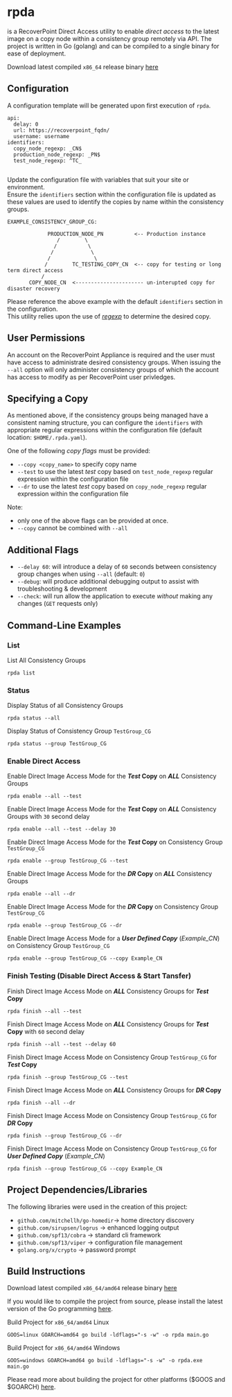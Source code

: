 rpda
====
is a RecoverPoint Direct Access utility to enable _direct access_ to the latest image on a copy node
within a consistency group remotely via API. 
The project is written in Go (golang) and can be compiled to a single binary for ease of deployment.

Download latest compiled `x86_64` release binary [here](https://github.com/bcambl/rpda/releases)

## Configuration
A configuration template will be generated upon first execution of `rpda`. 

```
api:
  delay: 0
  url: https://recoverpoint_fqdn/
  username: username
identifiers:
  copy_node_regexp: _CN$
  production_node_regexp: _PN$
  test_node_regexp: ^TC_


```

Update the configuration file with variables that suit your site or environment.  
Ensure the `identifiers` section within the configuration file is updated as these values are used
to identify the copies by name within the consistency groups.

```
EXAMPLE_CONSISTENCY_GROUP_CG:

             PRODUCTION_NODE_PN          <-- Production instance
                /        \
               /          \
              /            \
             /              \
            /        TC_TESTING_COPY_CN  <-- copy for testing or long term direct access
           /
       COPY_NODE_CN  <---------------------- un-interupted copy for disaster recovery 
```

Please reference the above example with the default `identifiers` section in the configuration.  
This utility relies upon the use of [_regexp_](https://golang.org/pkg/regexp/) to determine the desired copy.

## User Permissions
An account on the RecoverPoint Appliance is required and the user must have access to administrate desired consistency groups.
When issuing the `--all` option will only administer consistency groups of which the account has access to modify as per RecoverPoint user privledges.

## Specifying a Copy
As mentioned above, if the consistency groups being managed have a consistent naming structure, you can configure the
`identifiers` with appropriate regular expressions within the configuration file (default location: `$HOME/.rpda.yaml`).

One of the following _copy flags_ must be provided:
 - `--copy <copy_name>` to specify copy name
 - `--test` to use the latest _test_ copy based on `test_node_regexp` regular expression within the configuration file
 - `--dr` to use the latest _test_ copy based on `copy_node_regexp` regular expression within the configuration file

 Note:  
 - only one of the above flags can be provided at once.
 - `--copy` cannot be combined with `--all`

## Additional Flags

- `--delay 60`: will introduce a delay of `60` seconds between consistency group changes when using `--all` (default: `0`)
- `--debug`: will produce additional debugging output to assist with troubleshooting & development
- `--check`: will run allow the application to execute _without_ making any changes (`GET` requests only)

## Command-Line Examples

### List  
List All Consistency Groups
```
rpda list
```

### Status  
Display Status of all Consistency Groups
```
rpda status --all
```

Display Status of Consistency Group `TestGroup_CG`
```
rpda status --group TestGroup_CG
```

### Enable Direct Access  
Enable Direct Image Access Mode for the **_Test_ Copy** on **_ALL_** Consistency Groups
```
rpda enable --all --test
```

Enable Direct Image Access Mode for the **_Test_ Copy** on **_ALL_** Consistency Groups with `30` second delay
```
rpda enable --all --test --delay 30
```

Enable Direct Image Access Mode for the **_Test_ Copy** on Consistency Group `TestGroup_CG`
```
rpda enable --group TestGroup_CG --test
```

Enable Direct Image Access Mode for the **_DR_ Copy** on **_ALL_** Consistency Groups
```
rpda enable --all --dr
```

Enable Direct Image Access Mode for the **_DR_ Copy** on Consistency Group `TestGroup_CG`
```
rpda enable --group TestGroup_CG --dr
```

Enable Direct Image Access Mode for a **_User Defined Copy_** (_Example_CN_) on Consistency Group `TestGroup_CG`
```
rpda enable --group TestGroup_CG --copy Example_CN
```

### Finish Testing (Disable Direct Access & Start Tansfer)
Finish Direct Image Access Mode on **_ALL_** Consistency Groups for **_Test_ Copy**
```
rpda finish --all --test
```

Finish Direct Image Access Mode on **_ALL_** Consistency Groups for **_Test_ Copy** with `60` second delay
```
rpda finish --all --test --delay 60
```

Finish Direct Image Access Mode on Consistency Group `TestGroup_CG` for **_Test_ Copy**
```
rpda finish --group TestGroup_CG --test
```

Finish Direct Image Access Mode on **_ALL_** Consistency Groups for **_DR_ Copy**
```
rpda finish --all --dr
```

Finish Direct Image Access Mode on Consistency Group `TestGroup_CG` for **_DR_ Copy**
```
rpda finish --group TestGroup_CG --dr
```

Finish Direct Image Access Mode on Consistency Group `TestGroup_CG` for **_User Defined Copy_** (_Example_CN_)
```
rpda finish --group TestGroup_CG --copy Example_CN
```

## Project Dependencies/Libraries
The following libraries were used in the creation of this project:  

-	`github.com/mitchellh/go-homedir`-> home directory discovery
-	`github.com/sirupsen/logrus`     -> enhanced logging output
-	`github.com/spf13/cobra`         -> standard cli framework
-	`github.com/spf13/viper`         -> configuration file management
-	`golang.org/x/crypto`            -> password prompt

## Build Instructions

Download latest compiled `x86_64/amd64` release binary [here](https://github.com/bcambl/rpda/releases)

If you would like to compile the project from source, please install the latest version of the
Go programming [here](https://golang.org/dl/).

Build Project for `x86_64/amd64` Linux
```
GOOS=linux GOARCH=amd64 go build -ldflags="-s -w" -o rpda main.go
```

Build Project for `x86_64/amd64` Windows
```
GOOS=windows GOARCH=amd64 go build -ldflags="-s -w" -o rpda.exe main.go
```

Please read more about building the project for other platforms ($GOOS and $GOARCH) [here](https://golang.org/doc/install/source#environment).
